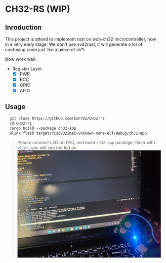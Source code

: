 # CH32-RS (WIP)

## Inroduction

This project is attend to implement rust on wch-ch32 microcontroller, now in a very early stage. We don't use svd2rust, it will generate a lot of confusing code just like a piece of sh*t.

Now work well:
- Register Layer
  - [x] PWR
  - [x] RCC
  - [x] GPIO
  - [x] AFIO

## Usage

```shell
  git clone https://github.com/kznr02/CH32-rs
  cd CH32-rs
  cargo build --package ch32-app
  wlink flash target/riscv32imac-unknown-none-elf/debug/ch32-app
```

> Please connect LED on PA0, and build `ch32-app` package, flash with `wlink`, you will see the led on.
> ![image](./doc/led.jpg)
  
